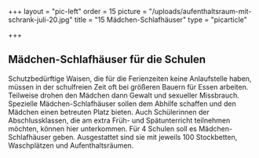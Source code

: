 +++
layout = "pic-left"
order = 15
picture = "/uploads/aufenthaltsraum-mit-schrank-juli-20.jpg"
title = "15 Mädchen-Schlafhäuser"
type = "picarticle"

+++
## Mädchen-Schlafhäuser für die Schulen

Schutzbedürftige Waisen, die für die Ferienzeiten keine Anlaufstelle haben, müssen in der schulfreien Zeit oft bei größeren Bauern für Essen arbeiten. Teilweise drohen den Mädchen dann Gewalt und sexueller Missbrauch. Spezielle Mädchen-Schlafhäuser sollen dem Abhilfe schaffen und den Mädchen einen betreuten Platz bieten. Auch Schülerinnen der Abschlussklassen, die am extra Früh- und Spätunterricht teilnehmen möchten, können hier unterkommen. Für 4 Schulen soll es Mädchen-Schlafhäuser geben. Ausgestattet sind sie mit jeweils 100 Stockbetten, Waschplätzen und Aufenthaltsräumen.